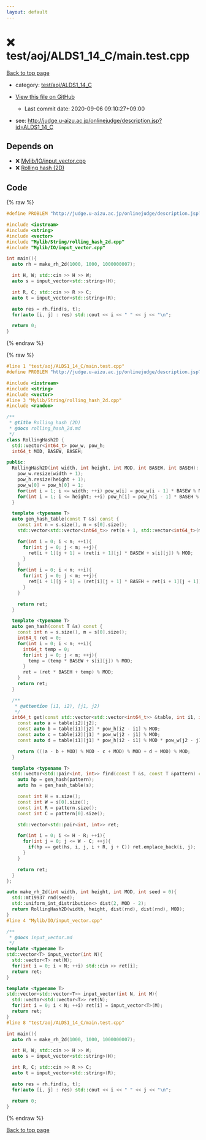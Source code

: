 ```yaml
---
layout: default
---
```


<!-- mathjax config similar to math.stackexchange -->
<script type="text/javascript" async
  src="https://cdnjs.cloudflare.com/ajax/libs/mathjax/2.7.5/MathJax.js?config=TeX-MML-AM_CHTML">
</script>
<script type="text/x-mathjax-config">
  MathJax.Hub.Config({
    TeX: { equationNumbers: { autoNumber: "AMS" }},
    tex2jax: {
      inlineMath: [ ['$','$'] ],
      processEscapes: true
    },
    "HTML-CSS": { matchFontHeight: false },
    displayAlign: "left",
    displayIndent: "2em"
  });
</script>

<script type="text/javascript" src="https://cdnjs.cloudflare.com/ajax/libs/jquery/3.4.1/jquery.min.js"></script>
<script src="https://cdn.jsdelivr.net/npm/jquery-balloon-js@1.1.2/jquery.balloon.min.js" integrity="sha256-ZEYs9VrgAeNuPvs15E39OsyOJaIkXEEt10fzxJ20+2I=" crossorigin="anonymous"></script>
<script type="text/javascript" src="../../../../assets/js/copy-button.js"></script>
<link rel="stylesheet" href="../../../../assets/css/copy-button.css" />


# :x: test/aoj/ALDS1_14_C/main.test.cpp

<a href="../../../../index.html">Back to top page</a>

* category: <a href="../../../../index.html#4663ce58de854a9b7b2acb9ce1fd08fb">test/aoj/ALDS1_14_C</a>
* <a href="{{ site.github.repository_url }}/blob/master/test/aoj/ALDS1_14_C/main.test.cpp">View this file on GitHub</a>
    - Last commit date: 2020-09-06 09:10:27+09:00


* see: <a href="http://judge.u-aizu.ac.jp/onlinejudge/description.jsp?id=ALDS1_14_C">http://judge.u-aizu.ac.jp/onlinejudge/description.jsp?id=ALDS1_14_C</a>


## Depends on

* :x: <a href="../../../../library/Mylib/IO/input_vector.cpp.html">Mylib/IO/input_vector.cpp</a>
* :x: <a href="../../../../library/Mylib/String/rolling_hash_2d.cpp.html">Rolling hash (2D)</a>


## Code

<a id="unbundled"></a>
{% raw %}
```cpp
#define PROBLEM "http://judge.u-aizu.ac.jp/onlinejudge/description.jsp?id=ALDS1_14_C"

#include <iostream>
#include <string>
#include <vector>
#include "Mylib/String/rolling_hash_2d.cpp"
#include "Mylib/IO/input_vector.cpp"

int main(){
  auto rh = make_rh_2d(1000, 1000, 1000000007);

  int H, W; std::cin >> H >> W;
  auto s = input_vector<std::string>(H);

  int R, C; std::cin >> R >> C;
  auto t = input_vector<std::string>(R);

  auto res = rh.find(s, t);
  for(auto [i, j] : res) std::cout << i << " " << j << "\n";

  return 0;
}

```
{% endraw %}

<a id="bundled"></a>
{% raw %}
```cpp
#line 1 "test/aoj/ALDS1_14_C/main.test.cpp"
#define PROBLEM "http://judge.u-aizu.ac.jp/onlinejudge/description.jsp?id=ALDS1_14_C"

#include <iostream>
#include <string>
#include <vector>
#line 3 "Mylib/String/rolling_hash_2d.cpp"
#include <random>

/**
 * @title Rolling hash (2D)
 * @docs rolling_hash_2d.md
 */
class RollingHash2D {
  std::vector<int64_t> pow_w, pow_h;
  int64_t MOD, BASEW, BASEH;

public:
  RollingHash2D(int width, int height, int MOD, int BASEW, int BASEH): MOD(MOD), BASEW(BASEW), BASEH(BASEH){
    pow_w.resize(width + 1);
    pow_h.resize(height + 1);
    pow_w[0] = pow_h[0] = 1;
    for(int i = 1; i <= width; ++i) pow_w[i] = pow_w[i - 1] * BASEW % MOD;
    for(int i = 1; i <= height; ++i) pow_h[i] = pow_h[i - 1] * BASEH % MOD;
  }

  template <typename T>
  auto gen_hash_table(const T &s) const {
    const int n = s.size(), m = s[0].size();
    std::vector<std::vector<int64_t>> ret(n + 1, std::vector<int64_t>(m + 1));

    for(int i = 0; i < n; ++i){
      for(int j = 0; j < m; ++j){
        ret[i + 1][j + 1] = (ret[i + 1][j] * BASEW + s[i][j]) % MOD;
      }
    }
    for(int i = 0; i < n; ++i){
      for(int j = 0; j < m; ++j){
        ret[i + 1][j + 1] = (ret[i][j + 1] * BASEH + ret[i + 1][j + 1]) % MOD;
      }
    }

    return ret;
  }

  template <typename T>
  auto gen_hash(const T &s) const {
    const int n = s.size(), m = s[0].size();
    int64_t ret = 0;
    for(int i = 0; i < n; ++i){
      int64_t temp = 0;
      for(int j = 0; j < m; ++j){
        temp = (temp * BASEW + s[i][j]) % MOD;
      }
      ret = (ret * BASEH + temp) % MOD;
    }
    return ret;
  }

  /**
   * @attention [i1, i2), [j1, j2)
   */
  int64_t get(const std::vector<std::vector<int64_t>> &table, int i1, int j1, int i2, int j2) const {
    const auto a = table[i2][j2];
    const auto b = table[i1][j2] * pow_h[i2 - i1] % MOD;
    const auto c = table[i2][j1] * pow_w[j2 - j1] % MOD;
    const auto d = table[i1][j1] * pow_h[i2 - i1] % MOD * pow_w[j2 - j1] % MOD;

    return (((a - b + MOD) % MOD - c + MOD) % MOD + d + MOD) % MOD;
  }

  template <typename T>
  std::vector<std::pair<int, int>> find(const T &s, const T &pattern) const {
    auto hp = gen_hash(pattern);
    auto hs = gen_hash_table(s);

    const int H = s.size();
    const int W = s[0].size();
    const int R = pattern.size();
    const int C = pattern[0].size();

    std::vector<std::pair<int, int>> ret;

    for(int i = 0; i <= H - R; ++i){
      for(int j = 0; j <= W - C; ++j){
        if(hp == get(hs, i, j, i + R, j + C)) ret.emplace_back(i, j);
      }
    }

    return ret;
  }
};

auto make_rh_2d(int width, int height, int MOD, int seed = 0){
  std::mt19937 rnd(seed);
  std::uniform_int_distribution<> dist(2, MOD - 2);
  return RollingHash2D(width, height, dist(rnd), dist(rnd), MOD);
}
#line 4 "Mylib/IO/input_vector.cpp"

/**
 * @docs input_vector.md
 */
template <typename T>
std::vector<T> input_vector(int N){
  std::vector<T> ret(N);
  for(int i = 0; i < N; ++i) std::cin >> ret[i];
  return ret;
}

template <typename T>
std::vector<std::vector<T>> input_vector(int N, int M){
  std::vector<std::vector<T>> ret(N);
  for(int i = 0; i < N; ++i) ret[i] = input_vector<T>(M);
  return ret;
}
#line 8 "test/aoj/ALDS1_14_C/main.test.cpp"

int main(){
  auto rh = make_rh_2d(1000, 1000, 1000000007);

  int H, W; std::cin >> H >> W;
  auto s = input_vector<std::string>(H);

  int R, C; std::cin >> R >> C;
  auto t = input_vector<std::string>(R);

  auto res = rh.find(s, t);
  for(auto [i, j] : res) std::cout << i << " " << j << "\n";

  return 0;
}

```
{% endraw %}

<a href="../../../../index.html">Back to top page</a>

